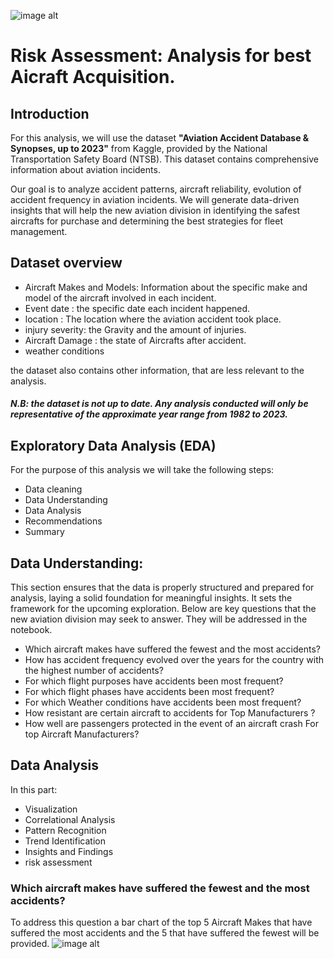 ![image alt](https://github.com/user-attachments/assets/fc908a47-0645-47b0-a479-97a3ca0fba72)
# Risk Assessment: Analysis for best Aicraft Acquisition.
## Introduction
For this analysis, we will use the dataset  **"Aviation Accident Database & Synopses, up to 2023"** from Kaggle, provided by the National Transportation Safety Board (NTSB). This dataset contains comprehensive information about aviation incidents.

Our goal is to analyze accident patterns, aircraft reliability, evolution of accident frequency in aviation incidents. We will generate data-driven insights that will help the new aviation division in identifying the safest aircrafts for purchase and determining the best strategies for fleet management.

## Dataset overview
- Aircraft Makes and Models: Information about the specific make and model of the aircraft involved in each incident.
- Event date : the specific date each incident happened.
- location : The location where the aviation accident took place.
- injury severity: the Gravity and the amount of injuries.
- Aircraft Damage : the state of Aircrafts after accident.
- weather conditions

the dataset also contains other information, that are less relevant to the analysis.
##### N.B: the dataset is not up to date. Any analysis conducted will only be representative of the approximate year range from 1982 to 2023.
## Exploratory Data Analysis (EDA)
For the purpose of this analysis we will take the following steps:
- Data cleaning
- Data Understanding
- Data Analysis
- Recommendations
- Summary
## Data Understanding:
This section ensures that the data is properly structured and prepared for analysis, laying a solid foundation for meaningful insights. It sets the framework for the upcoming exploration.
Below are key questions that the new aviation division may seek to answer. They will be addressed in the notebook.
- Which aircraft makes have suffered the fewest and the most accidents?
- How has accident frequency evolved over the years for the country with the highest number of accidents?
- For which flight purposes have accidents been most frequent?
- For which flight phases have accidents been most frequent?
- For which Weather conditions have accidents been most frequent?
- How resistant are certain aircraft to accidents for Top Manufacturers ?
- How well are passengers protected in the event of an aircraft crash For top Aircraft Manufacturers?

## Data Analysis
In this part: 
- Visualization 
- Correlational Analysis 
- Pattern Recognition 
- Trend Identification 
- Insights and Findings 
- risk assessment
### Which aircraft makes have suffered the fewest and the most accidents?
To address this question a bar chart of the top 5 Aircraft Makes that have suffered the most accidents and the 5 that have suffered the fewest will be provided.
![image alt](https://github.com/user-attachments/assets/fc908a47-0645-47b0-a479-97a3ca0fba72)
